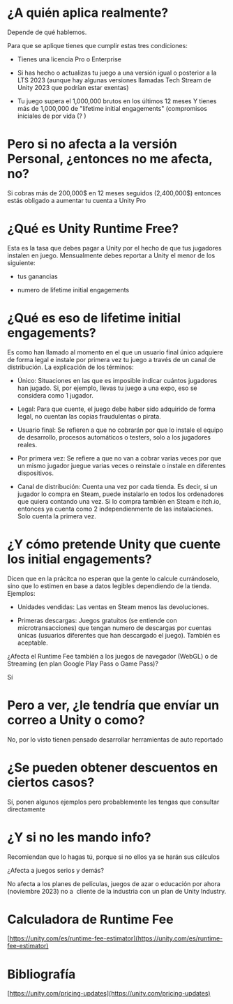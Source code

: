# ¿A quién aplica realmente?

Depende de qué hablemos.

Para que se aplique tienes que cumplir estas tres condiciones:

- Tienes una licencia Pro o Enterprise
    
- Si has hecho o actualizas tu juego a una versión igual o posterior a la LTS 2023 (aunque hay algunas versiones llamadas Tech Stream de Unity 2023 que podrían estar exentas)
    
- Tu juego supera el 1,000,000 brutos en los últimos 12 meses Y tienes más de 1,000,000 de "lifetime initial engagements" (compromisos iniciales de por vida (? )
    

# Pero si no afecta a la versión Personal, ¿entonces no me afecta, no?

Si cobras más de 200,000$ en 12 meses seguidos (2,400,000$) entonces estás obligado a aumentar tu cuenta a Unity Pro

# ¿Qué es Unity Runtime Free?

Esta es la tasa que debes pagar a Unity por el hecho de que tus jugadores instalen en juego. Mensualmente debes reportar a Unity el menor de los siguiente: 

- tus ganancias
    
- numero de lifetime initial engagements
    

# ¿Qué es eso de lifetime initial engagements?

Es como han llamado al momento en el que un usuario final único adquiere de forma legal e instale por primera vez tu juego a través de un canal de distribución. La explicación de los términos:

- Único: Situaciones en las que es imposible indicar cuántos jugadores han jugado. Si, por ejemplo, llevas tu juego a una expo, eso se considera como 1 jugador.
    
- Legal: Para que cuente, el juego debe haber sido adquirido de forma legal, no cuentan las copias fraudulentas o pirata.
    
- Usuario final: Se refieren a que no cobrarán por que lo instale el equipo de desarrollo, procesos automáticos o testers, solo a los jugadores reales.
    
- Por primera vez: Se refiere a que no van a cobrar varias veces por que un mismo jugador juegue varias veces o reinstale o instale en diferentes dispositivos.
    
- Canal de distribución: Cuenta una vez por cada tienda. Es decir, si un jugador lo compra en Steam, puede instalarlo en todos los ordenadores que quiera contando una vez. Si lo compra también en Steam e itch.io, entonces ya cuenta como 2 independienmente de las instalaciones. Solo cuenta la primera vez.
    

# ¿Y cómo pretende Unity que cuente los initial engagements?

Dicen que en la prácitca no esperan que la gente lo calcule currándoselo, sino que lo estimen en base a datos legibles dependiendo de la tienda. Ejemplos:

- Unidades vendidas: Las ventas en Steam menos las devoluciones.
    
- Primeras descargas: Juegos gratuitos (se entiende con microtransacciones) que tengan numero de descargas por cuentas únicas (usuarios diferentes que han descargado el juego). También es aceptable.
    

¿Afecta el Runtime Fee también a los juegos de navegador (WebGL) o de Streaming (en plan Google Play Pass o Game Pass)?

Sí

# Pero a ver, ¿le tendría que envíar un correo a Unity o como?

No, por lo visto tienen pensado desarrollar herramientas de auto reportado

# ¿Se pueden obtener descuentos en ciertos casos?

Sí, ponen algunos ejemplos pero probablemente les tengas que consultar directamente

# ¿Y si no les mando info?

Recomiendan que lo hagas tú, porque si no ellos ya se harán sus cálculos

¿Afecta a juegos serios y demás?

No afecta a los planes de películas, juegos de azar o educación por ahora (noviembre 2023) no a  cliente de la industria con un plan de Unity Industry.

# Calculadora de Runtime Fee

[https://unity.com/es/runtime-fee-estimator](https://unity.com/es/runtime-fee-estimator)

# Bibliografía

[https://unity.com/pricing-updates](https://unity.com/pricing-updates)